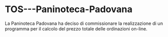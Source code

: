 # TOS---Paninoteca-Padovana
La Paninoteca Padovana ha deciso di commissionare la realizzazione di un programma per il calcolo del prezzo totale delle ordinazioni on-line.
